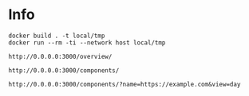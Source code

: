 # Info

```
docker build . -t local/tmp
docker run --rm -ti --network host local/tmp
```

```
http://0.0.0.0:3000/overview/
```

```
http://0.0.0.0:3000/components/
```

```
http://0.0.0.0:3000/components/?name=https://example.com&view=day
```
